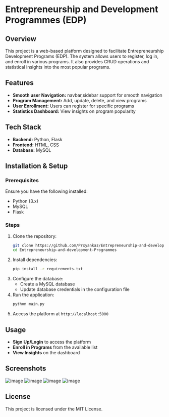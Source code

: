 # Entrepreneurship and Development Programmes (EDP)

## Overview
This project is a web-based platform designed to facilitate Entrepreneurship Development Programs (EDP). The system allows users to register, log in, and enroll in various programs. It also provides CRUD operations and statistical insights into the most popular programs.

## Features
- **Smooth user Navigation:** navbar,sidebar support for smooth navigation
- **Program Management:** Add, update, delete, and view programs
- **User Enrollment:** Users can register for specific programs
- **Statistics Dashboard:** View insights on program popularity

## Tech Stack
- **Backend:** Python, Flask
- **Frontend:** HTML, CSS
- **Database:** MySQL

## Installation & Setup
### Prerequisites
Ensure you have the following installed:
- Python (3.x)
- MySQL
- Flask

### Steps
1. Clone the repository:
   ```bash
   git clone https://github.com/Prxyankaz/Entrepreneurship-and-development-Programmes.git
   cd Entrepreneurship-and-development-Programmes
   ```
2. Install dependencies:
   ```bash
   pip install -r requirements.txt
   ```
3. Configure the database:
   - Create a MySQL database
   - Update database credentials in the configuration file
4. Run the application:
   ```bash
   python main.py
   ```
5. Access the platform at `http://localhost:5000`

## Usage
- **Sign Up/Login** to access the platform
- **Enroll in Programs** from the available list
- **View Insights** on the dashboard

## Screenshots
![image](https://github.com/user-attachments/assets/873fc9e1-93ed-4ed3-aa2a-eecd611030fc)
![image](https://github.com/user-attachments/assets/e4d9409c-04ad-4bef-a1d6-a0e0cd59c121)
![image](https://github.com/user-attachments/assets/b57a56a7-a425-47df-bd82-2fa727510c04)
![image](https://github.com/user-attachments/assets/769cecef-3a86-4dfd-8d0a-77bea44d0424)

## License
This project is licensed under the MIT License.


